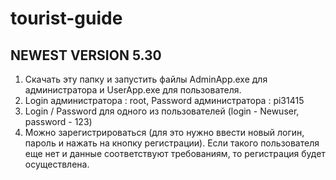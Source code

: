 # tourist-guide
NEWEST VERSION 5.30
---
1) Скачать эту папку и запустить файлы AdminApp.exe для администратора и UserApp.exe для пользователя.
2) Login администратора : root, Password администратора : pi31415   
3) Login / Password для одного из пользователей (login - Newuser, password - 123)
4) Можно зарегистрироваться (для это нужно ввести новый логин, пароль и нажать на кнопку регистрации). Если такого пользователя еще нет и данные соответствуют требованиям, то регистрация будет осуществлена.
